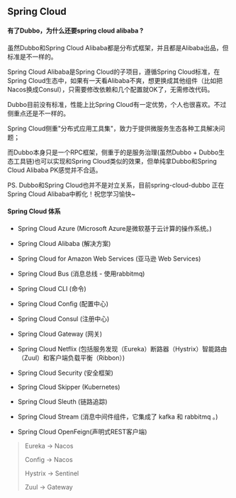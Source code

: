 ## Spring Cloud

#### 有了Dubbo，为什么还要spring cloud alibaba ?
虽然Dubbo和Spring Cloud Alibaba都是分布式框架，并且都是Alibaba出品，但标准是不一样的。

Spring Cloud Alibaba是Spring Cloud的子项目，遵循Spring Cloud标准，在Spring Cloud生态中，如果有一天看Alibaba不爽，想更换成其他组件（比如把Nacos换成Consul），只需要修改依赖和几个配置就OK了，无需修改代码。

Dubbo目前没有标准，性能上比Spring Cloud有一定优势，个人也很喜欢。不过侧重点还是不一样的。 

Spring Cloud侧重"分布式应用工具集"，致力于提供微服务生态各种工具解决问题；

而Dubbo本身只是一个RPC框架，侧重于的是服务治理(虽然Dubbo + Dubbo生态工具链)也可以实现和Spring Cloud类似的效果，但单纯拿Dubbo和Spring Cloud Alibaba PK感觉并不合适。 

PS. Dubbo和Spring Cloud也并不是对立关系，目前spring-cloud-dubbo 正在Spring Cloud Alibaba中孵化！祝您学习愉快~


#### Spring Cloud 体系
- Spring Cloud Azure                    (Microsoft Azure是微软基于云计算的操作系统。)
- Spring Cloud Alibaba                  (解决方案)
- Spring Cloud for Amazon Web Services  (亚马逊 Web Services)
- Spring Cloud Bus                      (消息总线 - 使用rabbitmq)
- Spring Cloud CLI                      (命令)
- Spring Cloud Config                   (配置中心)
- Spring Cloud Consul                   (注册中心)
- Spring Cloud Gateway                  (网关)

- Spring Cloud Netflix  (包括服务发现（Eureka）断路器（Hystrix）智能路由（Zuul）和客户端负载平衡（Ribbon）)
- Spring Cloud Security (安全框架)
- Spring Cloud Skipper  (Kubernetes)
- Spring Cloud Sleuth   (链路追踪)
- Spring Cloud Stream   (消息中间件组件，它集成了 kafka 和 rabbitmq 。)
- Spring Cloud OpenFeign(声明式REST客户端)

> Eureka  -> Nacos
>
> Config  -> Nacos
>
> Hystrix -> Sentinel   
>                                                         
> Zuul    -> Gateway
